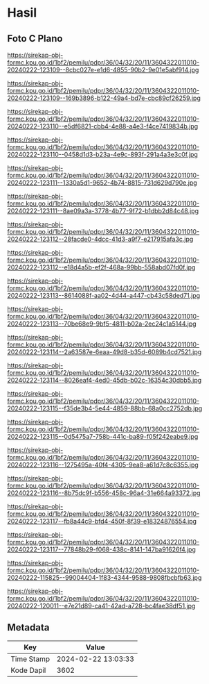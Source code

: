 # Hasil

## Foto C Plano

https://sirekap-obj-formc.kpu.go.id/1bf2/pemilu/pdpr/36/04/32/20/11/3604322011010-20240222-123109--8cbc027e-e1d6-4855-90b2-9e01e5abf914.jpg

https://sirekap-obj-formc.kpu.go.id/1bf2/pemilu/pdpr/36/04/32/20/11/3604322011010-20240222-123109--169b3896-b122-49a4-bd7e-cbc89cf26259.jpg

https://sirekap-obj-formc.kpu.go.id/1bf2/pemilu/pdpr/36/04/32/20/11/3604322011010-20240222-123110--e5df6821-cbb4-4e88-a4e3-f4ce7419834b.jpg

https://sirekap-obj-formc.kpu.go.id/1bf2/pemilu/pdpr/36/04/32/20/11/3604322011010-20240222-123110--0458d1d3-b23a-4e9c-893f-291a4a3e3c0f.jpg

https://sirekap-obj-formc.kpu.go.id/1bf2/pemilu/pdpr/36/04/32/20/11/3604322011010-20240222-123111--1330a5d1-9652-4b74-8815-731d629d790e.jpg

https://sirekap-obj-formc.kpu.go.id/1bf2/pemilu/pdpr/36/04/32/20/11/3604322011010-20240222-123111--8ae09a3a-3778-4b77-9f72-b1dbb2d84c48.jpg

https://sirekap-obj-formc.kpu.go.id/1bf2/pemilu/pdpr/36/04/32/20/11/3604322011010-20240222-123112--28facde0-4dcc-41d3-a9f7-e217915afa3c.jpg

https://sirekap-obj-formc.kpu.go.id/1bf2/pemilu/pdpr/36/04/32/20/11/3604322011010-20240222-123112--e18d4a5b-ef2f-468a-99bb-558abd07fd0f.jpg

https://sirekap-obj-formc.kpu.go.id/1bf2/pemilu/pdpr/36/04/32/20/11/3604322011010-20240222-123113--8614088f-aa02-4d44-a447-cb43c58ded71.jpg

https://sirekap-obj-formc.kpu.go.id/1bf2/pemilu/pdpr/36/04/32/20/11/3604322011010-20240222-123113--70be68e9-9bf5-4811-b02a-2ec24c1a5144.jpg

https://sirekap-obj-formc.kpu.go.id/1bf2/pemilu/pdpr/36/04/32/20/11/3604322011010-20240222-123114--2a63587e-6eaa-49d8-b35d-6089b4cd7521.jpg

https://sirekap-obj-formc.kpu.go.id/1bf2/pemilu/pdpr/36/04/32/20/11/3604322011010-20240222-123114--8026eaf4-4ed0-45db-b02c-16354c30dbb5.jpg

https://sirekap-obj-formc.kpu.go.id/1bf2/pemilu/pdpr/36/04/32/20/11/3604322011010-20240222-123115--f35de3b4-5e44-4859-88bb-68a0cc2752db.jpg

https://sirekap-obj-formc.kpu.go.id/1bf2/pemilu/pdpr/36/04/32/20/11/3604322011010-20240222-123115--0d5475a7-758b-441c-ba89-f05f242eabe9.jpg

https://sirekap-obj-formc.kpu.go.id/1bf2/pemilu/pdpr/36/04/32/20/11/3604322011010-20240222-123116--1275495a-40f4-4305-9ea8-a61d7c8c6355.jpg

https://sirekap-obj-formc.kpu.go.id/1bf2/pemilu/pdpr/36/04/32/20/11/3604322011010-20240222-123116--8b75dc9f-b556-458c-96a4-31e664a93372.jpg

https://sirekap-obj-formc.kpu.go.id/1bf2/pemilu/pdpr/36/04/32/20/11/3604322011010-20240222-123117--fb8a44c9-bfd4-450f-8f39-e18324876554.jpg

https://sirekap-obj-formc.kpu.go.id/1bf2/pemilu/pdpr/36/04/32/20/11/3604322011010-20240222-123117--77848b29-f068-438c-8141-147ba91626f4.jpg

https://sirekap-obj-formc.kpu.go.id/1bf2/pemilu/pdpr/36/04/32/20/11/3604322011010-20240222-115825--99004404-1f83-4344-9588-9808fbcbfb63.jpg

https://sirekap-obj-formc.kpu.go.id/1bf2/pemilu/pdpr/36/04/32/20/11/3604322011010-20240222-120011--e7e21d89-ca41-42ad-a728-bc4fae38df51.jpg


## Metadata

| Key        | Value               |
| ---------- | ------------------- |
| Time Stamp | 2024-02-22 13:03:33 |
| Kode Dapil | 3602                |




